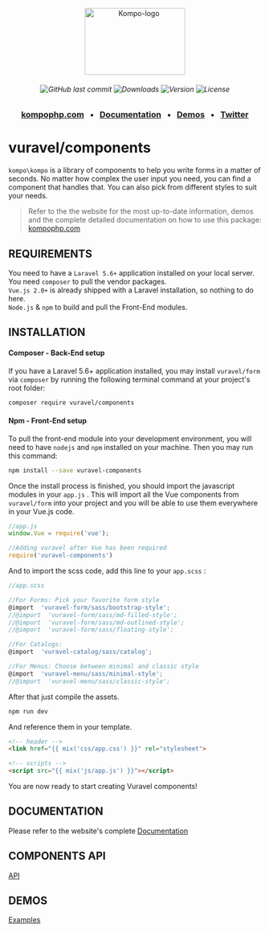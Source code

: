 <p align="center">
  <a href="https://kompophp.com" target="_blank">
    <img src="https://kompophp.com/img/vuravel-logo-big.png" width="200" height="133" alt="Kompo-logo" />
  </a>
</p>
<h6 align="center">
    <img alt="GitHub last commit" src="https://img.shields.io/github/last-commit/vuravel/components.svg">
    <img src="https://img.shields.io/npm/dt/vuravel-components.svg?style=flat-square" alt="Downloads" />
    <img src="https://img.shields.io/npm/v/vuravel-components.svg?style=flat-square" alt="Version" />
    <img src="https://img.shields.io/npm/l/vuravel-components.svg?style=flat-square" alt="License" />
</h6>
<h3 align="center">
    <a href="https://kompophp.com" target="_blank">kompophp.com</a>
    &nbsp;&nbsp;&bull;&nbsp;&nbsp;
    <a href="https://kompophp.com/docs" target="_blank">Documentation</a>
    &nbsp;&nbsp;&bull;&nbsp;&nbsp;
    <a href="https://kompophp.com/examples" target="_blank">Demos</a>
    &nbsp;&nbsp;&bull;&nbsp;&nbsp;
    <a href="https://twitter.com/vuravel" target="_blank">Twitter</a>
</h3>

# vuravel/components

`kompo\kompo` is a library of components to help you write forms in a matter of seconds. No matter how complex the user input you need, you can find a component that handles that. You can also pick from different styles to suit your needs.

> Refer to the the website for the most up-to-date information, demos and the complete detailed documentation on how to use this package: <a href="https://kompophp.com">kompophp.com</a>


## REQUIREMENTS

You need to have a `Laravel 5.6+` application installed on your local server.  
You need `composer` to pull the vendor packages.  
`Vue.js 2.0+` is already shipped with a Laravel installation, so nothing to do here.  
`Node.js` & `npm` to build and pull the Front-End modules.  

## INSTALLATION

#### Composer - Back-End setup

If you have a Laravel 5.6+ application installed, you may install `vuravel/form` via `composer` by running the following terminal command at your project's root folder:

```sh
composer require vuravel/components
```

#### Npm - Front-End setup

To pull the front-end module into your development environment, you will need to have `nodejs` and `npm` installed on your machine. Then you may run this command:

```sh
npm install --save vuravel-components
```

Once the install process is finished, you should import the javascript modules in your `app.js` . This will import all the Vue components from `vuravel/form` into your project and you will be able to use them everywhere in your Vue.js code.

```js
//app.js
window.Vue = require('vue');

//Adding vuravel after Vue has been required
require('vuravel-components')
```

And to import the scss code, add this line to your `app.scss` :

```js
//app.scss

//For Forms: Pick your favorite form style
@import  'vuravel-form/sass/bootstrap-style';
//@import  'vuravel-form/sass/md-filled-style';
//@import  'vuravel-form/sass/md-outlined-style';
//@import  'vuravel-form/sass/floating-style';

//For Catalogs:
@import  'vuravel-catalog/sass/catalog';

//For Menus: Choose between minimal and classic style
@import  'vuravel-menu/sass/minimal-style';
//@import  'vuravel-menu/sass/classic-style';
```

After that just compile the assets.

```sh
npm run dev
```

And reference them in your template.

```html
<!-- header -->
<link href="{{ mix('css/app.css') }}" rel="stylesheet">

<!-- scripts -->
<script src="{{ mix('js/app.js') }}"></script>
```

You are now ready to start creating Vuravel components!

## DOCUMENTATION

Please refer to the website's complete <a href="https://kompophp.com/docs" target="_blank">Documentation</a>

## COMPONENTS API

<a href="https://kompophp.com/api" target="_blank">API</a>

## DEMOS

<a href="https://kompophp.com/examples" target="_blank">Examples</a>